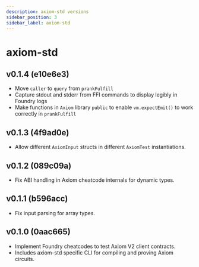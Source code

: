 ```yaml
---
description: axiom-std versions
sidebar_position: 3
sidebar_label: axiom-std
---
```


# axiom-std

## v0.1.4 (e10e6e3)

- Move `caller` to `query` from `prankFulfill`
- Capture stdout and stderr from FFI commands to display legibly in Foundry logs
- Make functions in `Axiom` library `public` to enable `vm.expectEmit()` to work correctly in `prankFulfill`

## v0.1.3 (4f9ad0e)

- Allow different `AxiomInput` structs in different `AxiomTest` instantiations.

## v0.1.2 (089c09a)

- Fix ABI handling in Axiom cheatcode internals for dynamic types.

## v0.1.1 (b596acc)

- Fix input parsing for array types.

## v0.1.0 (0aac665)

- Implement Foundry cheatcodes to test Axiom V2 client contracts.
- Includes axiom-std specific CLI for compiling and proving Axiom circuits.
